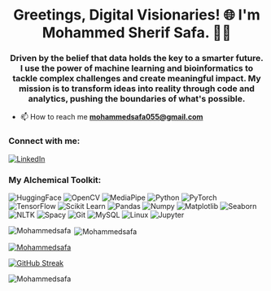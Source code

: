 <h1 align="center">Greetings, Digital Visionaries! 🌐 I'm Mohammed Sherif Safa. 🧬✨</h1>
<h3 align="center">Driven by the belief that data holds the key to a smarter future. I use the power of machine learning and bioinformatics to tackle complex challenges and create meaningful impact. My mission is to transform ideas into reality through code and analytics, pushing the boundaries of what's possible.</h3>


- 📫 How to reach me **mohammedsafa055@gmail.com**

<h3 align="left">Connect with me:</h3>
<p align="left">
  <a href="https://www.linkedin.com/in/mohammed-safa-058408242/">
    <img src="https://img.shields.io/badge/LinkedIn-0077B5?style=for-the-badge&logo=linkedin&logoColor=white" alt="LinkedIn">
  </a>
</p>

<h3 align="left">My Alchemical Toolkit:</h3>
<p align="left">
  <img src="https://img.shields.io/badge/HuggingFace-F0C60C?style=for-the-badge&logo=huggingface&logoColor=black" alt="HuggingFace">
  <img src="https://img.shields.io/badge/OpenCV-27338E?style=for-the-badge&logo=opencv&logoColor=white" alt="OpenCV">
  <img src="https://img.shields.io/badge/MediaPipe-000000?style=for-the-badge&logo=mediapipe&logoColor=white" alt="MediaPipe">
  <img src="https://img.shields.io/badge/Python-3776AB?style=for-the-badge&logo=python&logoColor=white" alt="Python">
  <img src="https://img.shields.io/badge/PyTorch-EE4C2C?style=for-the-badge&logo=pytorch&logoColor=white" alt="PyTorch">
  <img src="https://img.shields.io/badge/TensorFlow-FF6F00?style=for-the-badge&logo=tensorflow&logoColor=white" alt="TensorFlow">
  <img src="https://img.shields.io/badge/Scikit_Learn-F7931E?style=for-the-badge&logo=scikit-learn&logoColor=white" alt="Scikit Learn">
  <img src="https://img.shields.io/badge/Pandas-150458?style=for-the-badge&logo=pandas&logoColor=white" alt="Pandas">
  <img src="https://img.shields.io/badge/Numpy-013243?style=for-the-badge&logo=numpy&logoColor=white" alt="Numpy">
  <img src="https://img.shields.io/badge/Matplotlib-11557c?style=for-the-badge&logo=matplotlib&logoColor=white" alt="Matplotlib">
  <img src="https://img.shields.io/badge/Seaborn-46A2D1?style=for-the-badge&logo=seaborn&logoColor=white" alt="Seaborn">
  <img src="https://img.shields.io/badge/NLTK-20232A?style=for-the-badge&logo=nltk&logoColor=white" alt="NLTK">
  <img src="https://img.shields.io/badge/Spacy-09a3d5?style=for-the-badge&logo=spacy&logoColor=white" alt="Spacy">
  <img src="https://img.shields.io/badge/Git-F05032?style=for-the-badge&logo=git&logoColor=white" alt="Git">
  <img src="https://img.shields.io/badge/MySQL-4479A1?style=for-the-badge&logo=mysql&logoColor=white" alt="MySQL">
  <img src="https://img.shields.io/badge/Linux-FCC624?style=for-the-badge&logo=linux&logoColor=white" alt="Linux">
  <img src="https://img.shields.io/badge/Jupyter-F37626?style=for-the-badge&logo=jupyter&logoColor=white" alt="Jupyter">
</p>

<p><img align="left" src="https://github-readme-stats.vercel.app/api/top-langs?username=Mohammedsafa&show_icons=true&locale=en&layout=compact" alt="Mohammedsafa" /></p>

<p>&nbsp;<img align="center" src="https://github-readme-stats.vercel.app/api?username=Mohammedsafa&show_icons=true&locale=en" alt="Mohammedsafa" /></p>

<p align="left"> <a href="https://github.com/Mohammedsafa"><img src="https://github-profile-trophy.vercel.app/?username=Mohammedsafa" alt="Mohammedsafa" /></a> </p>

<p align="left"> <a href="https://git.io/streak-stats"><img src="https://streak-stats.demolab.com?user=Mohammedsafa&theme=dark" alt="GitHub Streak" /></a> </p>

<p align="left"> <img src="https://komarev.com/ghpvc/?username=Mohammedsafa&label=Profile%20views&color=0e75b6&style=flat" alt="Mohammedsafa" /> </p>
